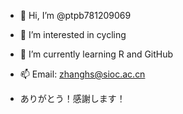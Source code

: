 - 👋 Hi, I’m @ptpb781209069
- 👀 I’m interested in cycling
- 🌱 I’m currently learning R and GitHub
- 📫 Email: zhanghs@sioc.ac.cn

- ありがとう！感謝します！

<!---
ptpb781209069/ptpb781209069 is a ✨ special ✨ repository because its `README.md` (this file) appears on your GitHub profile.
You can click the Preview link to take a look at your changes.
--->
